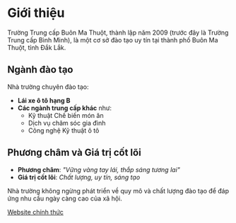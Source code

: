 # Giới thiệu  
Trường Trung cấp Buôn Ma Thuột, thành lập năm 2009 (trước đây là Trường Trung cấp Bình Minh), là một cơ sở đào tạo uy tín tại thành phố Buôn Ma Thuột, tỉnh Đắk Lắk.  

## Ngành đào tạo  
Nhà trường chuyên đào tạo:  
- **Lái xe ô tô hạng B**  
- **Các ngành trung cấp khác** như:  
  - Kỹ thuật Chế biến món ăn  
  - Dịch vụ chăm sóc gia đình  
  - Công nghệ Kỹ thuật ô tô  

## Phương châm và Giá trị cốt lõi  
- **Phương châm**: *"Vững vàng tay lái, thắp sáng tương lai"*  
- **Giá trị cốt lõi**: *Chất lượng, uy tín, sáng tạo*  

Nhà trường không ngừng phát triển về quy mô và chất lượng đào tạo để đáp ứng nhu cầu ngày càng cao của xã hội.  

[Website chính thức](https://bmtc.edu.vn/gioi-thieu-chung/?utm_source=chatgpt.com)  
